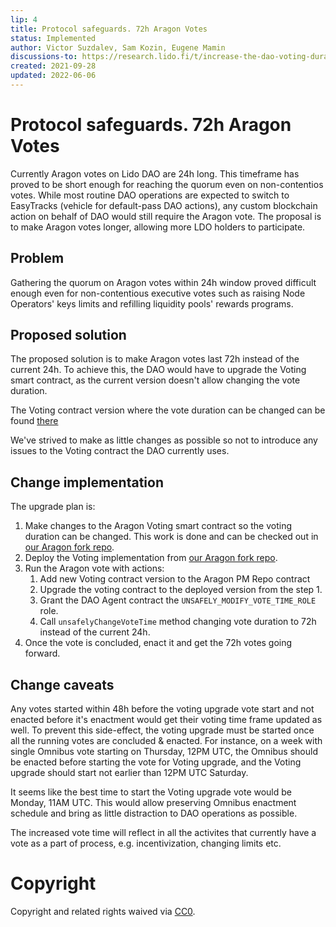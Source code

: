 ```yaml
---
lip: 4
title: Protocol safeguards. 72h Aragon Votes
status: Implemented
author: Victor Suzdalev, Sam Kozin, Eugene Mamin
discussions-to: https://research.lido.fi/t/increase-the-dao-voting-duration/1048, https://research.lido.fi/t/increase-aragon-voting-duration-to-72-hours-operation-plan/1915
created: 2021-09-28
updated: 2022-06-06
---
```


# Protocol safeguards. 72h Aragon Votes

Currently Aragon votes on Lido DAO are 24h long. This timeframe has proved to be short enough for reaching the quorum even on non-contentios votes. While most routine DAO operations are expected to switch to EasyTracks (vehicle for default-pass DAO actions), any custom blockchain action on behalf of DAO would still require the Aragon vote. The proposal is to make Aragon votes longer, allowing more LDO holders to participate.

## Problem

Gathering the quorum on Aragon votes within 24h window proved difficult enough even for non-contentious executive votes such as raising Node Operators' keys limits and refilling liquidity pools' rewards programs.

## Proposed solution

The proposed solution is to make Aragon votes last 72h instead of the current 24h. To achieve this, the DAO would have to upgrade the Voting smart contract, as the current version doesn't allow changing the vote duration.

The Voting contract version where the vote duration can be changed can be found [there](https://github.com/lidofinance/aragon-apps/blob/8c46da8704d0011c42ece2896dbf4aeee069b84a/apps/voting/contracts/Voting.sol)

We've strived to make as little changes as possible so not to introduce any issues to the Voting contract the DAO currently uses.

## Change implementation

The upgrade plan is:
1. Make changes to the Aragon Voting smart contract so the voting duration can be changed. This work is done and can be checked out in [our Aragon fork repo](https://github.com/lidofinance/aragon-apps/blob/8c46da8704d0011c42ece2896dbf4aeee069b84a/apps/voting/contracts/Voting.sol).
1. Deploy the Voting implementation from [our Aragon fork repo](https://github.com/lidofinance/aragon-apps/blob/8c46da8704d0011c42ece2896dbf4aeee069b84a/apps/voting/contracts/Voting.sol).
2. Run the Aragon vote with actions:
   1. Add new Voting contract version to the Aragon PM Repo contract
   2. Upgrade the voting contract to the deployed version from the step 1.
   3. Grant the DAO Agent contract the `UNSAFELY_MODIFY_VOTE_TIME_ROLE` role.
   4. Call `unsafelyChangeVoteTime` method changing vote duration to 72h instead of the current 24h.
3. Once the vote is concluded, enact it and get the 72h votes going forward.

## Change caveats

Any votes started within 48h before the voting upgrade vote start and not enacted before it's enactment would get their voting time frame updated as well. To prevent this side-effect, the voting upgrade must be started once all the running votes are concluded & enacted.
For instance, on a week with single Omnibus vote starting on Thursday, 12PM UTC, the Omnibus should be enacted before starting the vote for Voting upgrade, and the Voting upgrade should start not earlier than 12PM UTC Saturday.

It seems like the best time to start the Voting upgrade vote would be Monday, 11AM UTC. This would allow preserving Omnibus enactment schedule and bring as little distraction to DAO operations as possible.

The increased vote time will reflect in all the activites that currently have a vote as a part of process, e.g. incentivization, changing limits etc.

# Copyright

Copyright and related rights waived via [CC0](https://creativecommons.org/publicdomain/zero/1.0/).
